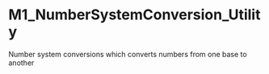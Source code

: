 # M1_NumberSystemConversion_Utility
Number system conversions which converts numbers from one base to another

